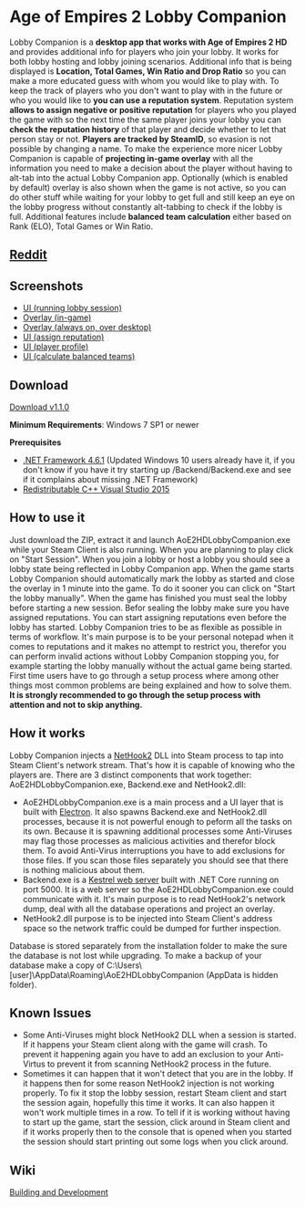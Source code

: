 # Age of Empires 2 Lobby Companion

Lobby Companion is a **desktop app that works with Age of Empires 2 HD** and provides additional info for players who join your lobby. It works for both lobby hosting and lobby joining scenarios.
Additional info that is being displayed is **Location, Total Games, Win Ratio and Drop Ratio** so you can make a more educated guess with whom you would like to play with.
To keep the track of players who you don't want to play with in the future or who you would like to **you can use a reputation system**.
Reputation system **allows to assign negative or positive reputation** for players who you played the game with so the next time the same player joins your lobby you can **check the reputation history** of that player and decide whether to let that person stay or not.
**Players are tracked by SteamID**, so evasion is not possible by changing a name. To make the experience more nicer Lobby Companion is capable of **projecting in-game overlay** with all the information you need to make a decision about the player without having to alt-tab into the actual Lobby Companion app.
Optionally (which is enabled by default) overlay is also shown when the game is not active, so you can do other stuff while waiting for your lobby to get full and still keep an eye on the lobby progress without constantly alt-tabbing to check if the lobby is full. Additional features include **balanced team calculation** either based on Rank (ELO), Total Games or Win Ratio.

## [Reddit](https://www.reddit.com/r/aoe2lc)

## Screenshots
* [UI (running lobby session)](https://raw.githubusercontent.com/ThorConzales/AoE2HDLobbyCompanion/master/Screenshots/LobbySessionRunning.png)
* [Overlay (in-game)](https://raw.githubusercontent.com/ThorConzales/AoE2HDLobbyCompanion/master/Screenshots/InGameOverlay.png)
* [Overlay (always on, over desktop)](https://raw.githubusercontent.com/ThorConzales/AoE2HDLobbyCompanion/master/Screenshots/PermanentOverlay.png)
* [UI (assign reputation)](https://raw.githubusercontent.com/ThorConzales/AoE2HDLobbyCompanion/master/Screenshots/AssignReputation.png)
* [UI (player profile)](https://raw.githubusercontent.com/ThorConzales/AoE2HDLobbyCompanion/master/Screenshots/PlayerProfile.png)
* [UI (calculate balanced teams)](https://raw.githubusercontent.com/ThorConzales/AoE2HDLobbyCompanion/master/Screenshots/CalculateBalancedTeams.png)

## Download
[Download v1.1.0](https://github.com/ThorConzales/AoE2HDLobbyCompanion/releases/download/v1.1.0/AoE2HDLobbyCompanion-V1.1.0.zip)

**Minimum Requirements**: Windows 7 SP1 or newer

**Prerequisites**
* [.NET Framework 4.6.1](https://www.microsoft.com/net/download/framework) (Updated Windows 10 users already have it, if you don't know if you have it try starting up /Backend/Backend.exe and see if it complains about missing .NET Framework)
* [Redistributable C++ Visual Studio 2015](https://www.microsoft.com/en-us/download/details.aspx?id=53587)

## How to use it
Just download the ZIP, extract it and launch AoE2HDLobbyCompanion.exe while your Steam Client is also running. When you are planning to play click on "Start Session". When you join a lobby or host a lobby you should see a lobby state being reflected in Lobby Companion app. 
When the game starts Lobby Companion should automatically mark the lobby as started and close the overlay in 1 minute into the game. To do it sooner you can click on "Start the lobby manually". When the game has finished you must seal the lobby before starting a new session.
Befor sealing the lobby make sure you have assigned reputations. You can start assigning reputations even before the lobby has started. 
Lobby Companion tries to be as flexible as possible in terms of workflow. It's main purpose is to be your personal notepad when it comes to reputations and it makes no attempt to restrict you, therefor you can perform invalid actions without Lobby Companion stopping you, for example starting the lobby manually without the actual game being started.
First time users have to go through a setup process where among other things most common problems are being explained and how to solve them. **It is strongly recommended to go through the setup process with attention and not to skip anything.**

## How it works
Lobby Companion injects a [NetHook2](https://github.com/SteamRE/SteamKit/tree/master/Resources/NetHook2) DLL into Steam process to tap into Steam Client's network stream. That's how it is capable of knowing who the players are. 
There are 3 distinct components that work together: AoE2HDLobbyCompanion.exe, Backend.exe and NetHook2.dll:
* AoE2HDLobbyCompanion.exe is a main process and a UI layer that is built with [Electron](https://electron.atom.io/). It also spawns Backend.exe and NetHook2.dll processes, because it is not powerful enough to peform all the tasks on its own. Because it is spawning additional processes some Anti-Viruses may flag those processes as malicious activities and therefor block them. To avoid Anti-Virus interruptions you have to add exclusions for those files. If you scan those files separately you should see that there is nothing malicious about them.
* Backend.exe is a [Kestrel web server](https://github.com/aspnet/KestrelHttpServer) built with .NET Core running on port 5000. It is a web server so the AoE2HDLobbyCompanion.exe could communicate with it. It's main purpose is to read NetHook2's network dump, deal with all the database operations and project an overlay.
* NetHook2.dll purpose is to be injected into Steam Client's address space so the network traffic could be dumped for further inspection.

Database is stored separately from the installation folder to make the sure the database is not lost while upgrading. To make a backup of your database make a copy of C:\Users\\[user]\AppData\Roaming\AoE2HDLobbyCompanion (AppData is hidden folder).

## Known Issues
* Some Anti-Viruses might block NetHook2 DLL when a session is started. If it happens your Steam client along with the game will crash. To prevent it happening again you have to add an exclusion to your Anti-Virtus to prevent it from scanning NetHook2 process in the future.
* Sometimes it can happen that it won't detect that you are in the lobby. If it happens then for some reason NetHook2 injection is not working properly. To fix it stop the lobby session, restart Steam client and start the session again, hopefully this time it works. It can also happen it won't work multiple times in a row. To tell if it is working without having to start up the game, start the session, click around in Steam client and if it works properly then to the console that is opened when you started the session should start printing out some logs when you click around.


## Wiki
[Building and Development](https://github.com/ThorConzales/AoE2HDLobbyCompanion/wiki/Building-and-Development)
